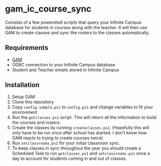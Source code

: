 gam\_ic\_course\_sync
=========================
Consists of a few powershell scripts that query your Infinite Campus database for students in courses along with the teacher. It will then use GAM to create classes and sync the rosters to the classes automatically.

Requirements
-------------------------
* [GAM](https://github.com/jay0lee/GAM)
* ODBC connection to your Infinite Campus database
* Student and Teacher emails stored in Infinite Campus


Installation
-------------------------
1. Setup GAM
2. Clone this repository
3. Copy `config.sample.ps1` to `config.ps1` and change variables to fit your environment
4. Run the `getclasses.ps1` script. This will return all the information to build the courses and rosters.
5. Create the classes by running `createclasses.ps1`. (Hopefully this will only have to be run once after school has started. I don't know how GAM reacts to trying to create courses twice)
6. Run `setclassrooms.ps1` for your initial classroom sync.
7. To keep classes in sync throughout the year you should create a Scheduled Task to run `getclasses.ps1` and `setclassrooms.ps1` once a day to account for students coming in and out of classes.
